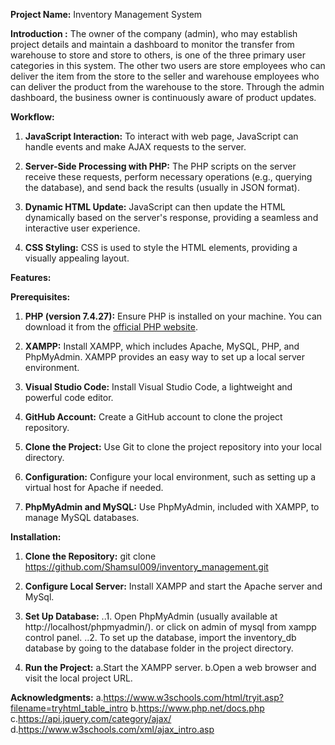 **Project Name:** Inventory Management System

**Introduction :** The owner of the company (admin), who may establish project details and maintain a dashboard to monitor the transfer from warehouse to store and store to others, is one of the three primary user categories in this system. The other two users are store employees who can deliver the item from the store to the seller and warehouse employees who can deliver the product from the warehouse to the store. Through the admin dashboard, the business owner is continuously aware of product updates.

**Workflow:**
1. **JavaScript Interaction:** 
    To interact with web page, JavaScript can handle events and make AJAX requests to the server.

2. **Server-Side Processing with PHP:**
    The PHP scripts on the server receive these requests, perform necessary operations (e.g., querying the database), and send back the results (usually in JSON format).

3. **Dynamic HTML Update:** 
JavaScript can then update the HTML dynamically based on the server's response, providing a seamless and interactive user experience.

4. **CSS Styling:** 
CSS is used to style the HTML elements, providing a visually appealing layout.


**Features:**
    

**Prerequisites:**

1. **PHP (version 7.4.27):**
   Ensure PHP is installed on your machine. You can download it from the [official PHP website](https://www.php.net/downloads.php).

2. **XAMPP:**
   Install XAMPP, which includes Apache, MySQL, PHP, and PhpMyAdmin. XAMPP provides an easy way to set up a local server environment.

3. **Visual Studio Code:**
   Install Visual Studio Code, a lightweight and powerful code editor.

4. **GitHub Account:**
   Create a GitHub account to clone the project repository.

5. **Clone the Project:**
   Use Git to clone the project repository into your local directory.

6. **Configuration:**
   Configure your local environment, such as setting up a virtual host for Apache if needed.

7. **PhpMyAdmin and MySQL:**
   Use PhpMyAdmin, included with XAMPP, to manage MySQL databases.


**Installation:**

1. **Clone the Repository:** 
git clone https://github.com/Shamsul009/inventory_management.git
    
2. **Configure Local Server:** 
Install XAMPP and start the Apache server and MySql.

3. **Set Up Database:**
..1. Open PhpMyAdmin (usually available at http://localhost/phpmyadmin/). or click on admin of mysql from xampp control panel.
..2. To set up the database, import the inventory_db database by going to the database folder in the project directory.

4. **Run the Project:**
   a.Start the XAMPP server.
   b.Open a web browser and visit the local project URL.

**Acknowledgments:**
a.https://www.w3schools.com/html/tryit.asp?filename=tryhtml_table_intro
b.https://www.php.net/docs.php
c.https://api.jquery.com/category/ajax/
d.https://www.w3schools.com/xml/ajax_intro.asp

